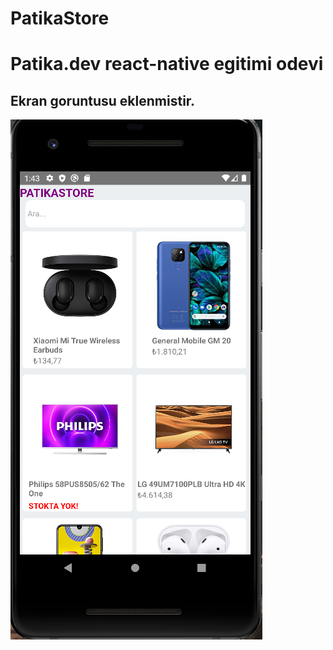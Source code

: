 # PatikaStore
 
 # Patika.dev react-native egitimi odevi
 
 ## Ekran goruntusu eklenmistir.
![](patikaStore.png)
